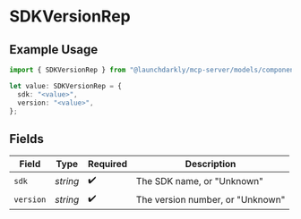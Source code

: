 # SDKVersionRep

## Example Usage

```typescript
import { SDKVersionRep } from "@launchdarkly/mcp-server/models/components";

let value: SDKVersionRep = {
  sdk: "<value>",
  version: "<value>",
};
```

## Fields

| Field                            | Type                             | Required                         | Description                      |
| -------------------------------- | -------------------------------- | -------------------------------- | -------------------------------- |
| `sdk`                            | *string*                         | :heavy_check_mark:               | The SDK name, or "Unknown"       |
| `version`                        | *string*                         | :heavy_check_mark:               | The version number, or "Unknown" |